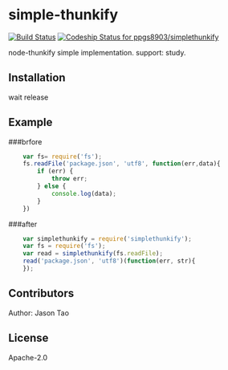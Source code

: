 # simple-thunkify
[![Build Status](https://api.travis-ci.org/ppgs8903/simplethunkify.png?branch=master)](https://api.travis-ci.org/ppgs8903/simplethunkify)
[ ![Codeship Status for ppgs8903/simplethunkify](https://codeship.com/projects/67bdaae0-fc2c-0133-8cb8-2a8a40d7765d/status?branch=master)](https://codeship.com/projects/152010)

node-thunkify simple implementation.
support: study.

## Installation
wait release

## Example
###brfore
```javascript
    var fs= require('fs');
    fs.readFile('package.json', 'utf8', function(err,data){
        if (err) {
            throw err;
        } else {
            console.log(data);
        }
    })
```
###after
```javascript
    var simplethunkify = require('simplethunkify');
    var fs = require('fs');
    var read = simplethunkify(fs.readFile);
    read('package.json', 'utf8')(function(err, str){
    });
```

## Contributors
Author: Jason Tao

## License
Apache-2.0
